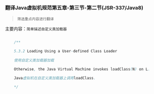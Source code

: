### 翻译Java虚拟机规范第五章-第三节-第二节(JSR-337/Java8)

> `筛选重点内容进行翻译`

主要内容：`简单描述自定义类加载器`


```java

    /**

    5.3.2 Loading Using a User-defined Class Loader
    
    使用自定义类加载器加载

    Otherwise, the Java Virtual Machine invokes loadClass(N) on L. 

    Java虚拟机在自定义类加载器上调用loadClass.

    */



```